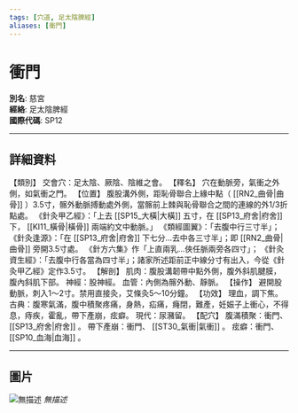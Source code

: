 ```yaml
---
tags: [穴道, 足太陰脾經]
aliases: [衝門]
---
```


# 衝門

**別名**: 慈宮  
**經絡**: 足太陰脾經  
**國際代碼**: SP12  

---

## 詳細資料
【類別】
交會穴：足太陰、厥陰、陰維之會。
【釋名】
穴在動脈旁，氣衝之外側，如氣衝之門。
【位置】
腹股溝外側，距恥骨聯合上緣中點（ [[RN2_曲骨|曲骨]] ）3.5寸，髂外動脈搏動處外側，當髂前上棘與恥骨聯合之間的連線的外1/3折點處。
《針灸甲乙經》：「上去 [[SP15_大橫|大橫]] 五寸，在 [[SP13_府舍|府舍]] 下， [[KI11_橫骨|橫骨]] 兩端約文中動脈。」
《類經圖翼》：「去腹中行三寸半」；
《針灸逢源》：「在 [[SP13_府舍|府舍]] 下七分…去中各三寸半」；即 [[RN2_曲骨|曲骨]] 旁開3.5寸處。
《針方六集》作「上直兩乳…俠任脈兩旁各四寸」；
《針灸資生經》：「去腹中行各當為四寸半」；諸家所述距前正中線分寸有出入，今從《針灸甲乙經》定作3.5寸。
【解剖】
肌肉：腹股溝韌帶中點外側，腹外斜肌腱膜，腹內斜肌下部。
神經：股神經。
血管：內側為髂外動、靜脈。
【操作】
避開股動脈，刺入1～2寸。禁用直接灸，艾條灸5～10分鐘。
【功效】
理血，調下焦。
古典：腹寒氣滿，腹中積聚疼痛，身熱，疝痛，癃閉，難產，妊娠子上衝心，不得息，痔疾，霍亂，帶下產崩，痃癖。
現代：尿瀦留。
【配穴】
腹滿積聚：衝門、 [[SP13_府舍|府舍]] 。
帶下產崩：衝門、 [[ST30_氣衝|氣衝]] 。
痃癖：衝門、 [[SP10_血海|血海]] 。

---

## 圖片
![無描述](https://yibian.hopto.org/pic/shu16/162.gif)
_無描述_

